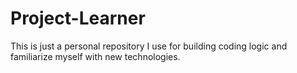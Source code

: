 # Project-Learner
This is just a personal repository I use for building coding logic and familiarize myself with new technologies.

